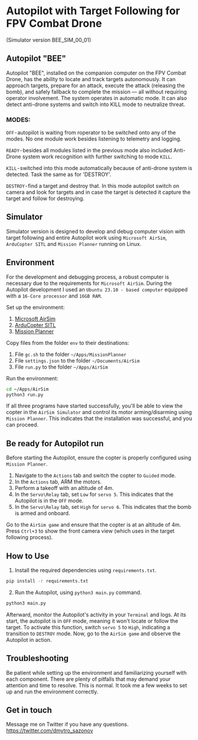 # Autopilot with Target Following for FPV Combat Drone 
(Simulator version BEE_SIM_00_01)

## Autopilot "BEE"
Autopilot "BEE", installed on the companion computer on the FPV Combat Drone, has the ability to locate and track targets autonomously. It can approach targets, prepare for an attack, execute the attack (releasing the bomb), and safely fallback to complete the mission — all without requiring operator involvement. The system operates in automatic mode. It can also detect anti-drone systems and switch into KILL mode to neutralize threat.

### MODES:
`OFF` - autopilot is waiting from roperator to be switched onto any of the modes. No one module work besides listening to telemetry and logging.

`READY` - besides all modules listed in the previous mode also included Anti-Drone system work recognition with further switching to mode `KILL`.

`KILL` - switched into this mode automatically because of anti-drone system is detected. Task the same as for 'DESTROY'.

`DESTROY` - find a target and destroy that. In this mode autopilot switch on camera and look for targets and in case the target is detected it capture the target and follow for destroying.

## Simulator
Simulator version is designed to develop and debug computer vision with target following and entire Autopilot work using `Microsoft AirSim`, `ArduCopter SITL` and `Mission Planner` running on Linux.

## Environment
For the development and debugging process, a robust computer is necessary due to the requirements for `Microsoft AirSim`. During the Autopilot development I used an `Ubuntu 23.10 - based computer` equipped with a `16-Core processor` and `16GB RAM`.

Set up the environment:
1. [Microsoft AirSim](https://github.com/Microsoft/AirSim/releases)
2. [ArduCopter SITL](https://ardupilot.org/dev/docs/sitl-with-airsim.html)
3. [Mission Planner](https://ardupilot.org/planner/)

Copy files from the folder `env` to their destinations:
1. File `gc.sh` to the folder `~/Apps/MissionPlanner`
2. File `settings.json` to the folder `~/Documents/AirSim`
3. File `run.py` to the folder `~/Apps/AirSim`

Run the environment:
```bash
cd ~/Apps/AirSim
python3 run.py
```
If all three programs have started successfully, you'll be able to view the copter in the `AirSim Simulator` and control its motor arming/disarming using `Mission Planner`. This indicates that the installation was successful, and you can proceed.

## Be ready for Autopilot run
Before starting the Autopilot, ensure the copter is properly configured using `Mission Planner`.
1. Navigate to the `Actions` tab and switch the copter to `Guided` mode.
2. In the `Actions` tab, ARM the motors.
3. Perform a takeoff with an altitude of 4m.
4. In the `Servo\Relay` tab, set `Low` for `servo 5`. This indicates that the Autopilot is in the `OFF` mode.
5. In the `Servo\Relay` tab, set `High` for `servo 6`. This indicates that the bomb is armed and onboard.

Go to the `AirSim game` and ensure that the copter is at an altitude of 4m. Press `Ctrl+3` to show the front camera view (which uses in the target following process).

## How to Use
1. Install the required dependencies using `requirements.txt`.
```bash
pip install -r requirements.txt
```
2. Run the Autopilot, using `python3 main.py` command.
```bash
python3 main.py
```
Afterward, monitor the Autopilot's activity in your `Terminal` and logs. At its start, the autopilot is in `OFF` mode, meaning it won't locate or follow the target. To activate this function, switch `servo 5` to `High`, indicating a transition to `DESTROY` mode. Now, go to the `AirSim game` and observe the Autopilot in action.

## Troubleshooting
Be patient while setting up the environment and familiarizing yourself with each component. There are plenty of pitfalls that may demand your attention and time to resolve. This is normal. It took me a few weeks to set up and run the environment correctly.

## Get in touch
Message me on Twitter if you have any questions.
https://twitter.com/dmytro_sazonov

